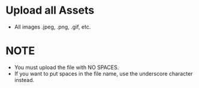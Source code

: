 # Upload all Assets
- All images .jpeg, .png, .gif, etc.

# NOTE
- You must upload the file with NO SPACES. 
- If you want to put spaces in the file name, use the underscore character instead.
